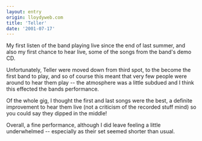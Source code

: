 ```yaml
---
layout: entry
origin: lloydyweb.com
title: 'Teller'
date: '2001-07-17'
---
```

My first listen of the band playing live since the end of last summer, and also my first chance to hear live, some of the songs from the band's demo CD.

Unfortunately, Teller were moved down from third spot, to the become the first band to play, and so of course this meant that very few people were around to hear them play -- the atmosphere was a little subdued and I think this effected the bands performance.

Of the whole gig, I thought the first and last songs were the best, a definite improvement to hear them live (not a criticism of the recorded stuff mind) so you could say they dipped in the middle!

Overall, a fine performance, although I did leave feeling a little underwhelmed -- especially as their set seemed shorter than usual.